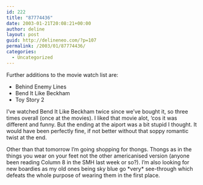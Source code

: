 ```yaml
---
id: 222
title: "87774436"
date: 2003-01-21T20:08:21+00:00
author: deline
layout: post
guid: http://delineneo.com/?p=107
permalink: /2003/01/87774436/
categories:
  - Uncategorized
---
```

Further additions to the movie watch list are:

  * Behind Enemy Lines
  * Bend It Like Beckham
  * Toy Story 2

I&#8217;ve watched Bend It Like Beckham twice since we&#8217;ve bought it, so three times overall (once at the movies). I liked that movie alot, &#8216;cos it was different and funny. But the ending at the aiport was a bit stupid I thought. It would have been perfectly fine, if not better without that soppy romantic twist at the end.
  
Other than that tomorrow I&#8217;m going shopping for thongs. Thongs as in the things you wear on your feet not the other americanised version (anyone been reading Column 8 in the SMH last week or so?). I&#8217;m also looking for new boardies as my old ones being sky blue go \*very\* see-through which defeats the whole purpose of wearing them in the first place.